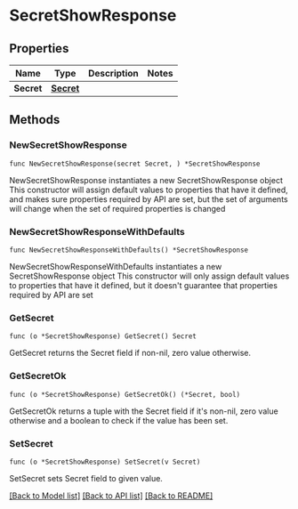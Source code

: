 # SecretShowResponse

## Properties

Name | Type | Description | Notes
------------ | ------------- | ------------- | -------------
**Secret** | [**Secret**](Secret.md) |  | 

## Methods

### NewSecretShowResponse

`func NewSecretShowResponse(secret Secret, ) *SecretShowResponse`

NewSecretShowResponse instantiates a new SecretShowResponse object
This constructor will assign default values to properties that have it defined,
and makes sure properties required by API are set, but the set of arguments
will change when the set of required properties is changed

### NewSecretShowResponseWithDefaults

`func NewSecretShowResponseWithDefaults() *SecretShowResponse`

NewSecretShowResponseWithDefaults instantiates a new SecretShowResponse object
This constructor will only assign default values to properties that have it defined,
but it doesn't guarantee that properties required by API are set

### GetSecret

`func (o *SecretShowResponse) GetSecret() Secret`

GetSecret returns the Secret field if non-nil, zero value otherwise.

### GetSecretOk

`func (o *SecretShowResponse) GetSecretOk() (*Secret, bool)`

GetSecretOk returns a tuple with the Secret field if it's non-nil, zero value otherwise
and a boolean to check if the value has been set.

### SetSecret

`func (o *SecretShowResponse) SetSecret(v Secret)`

SetSecret sets Secret field to given value.



[[Back to Model list]](../README.md#documentation-for-models) [[Back to API list]](../README.md#documentation-for-api-endpoints) [[Back to README]](../README.md)


